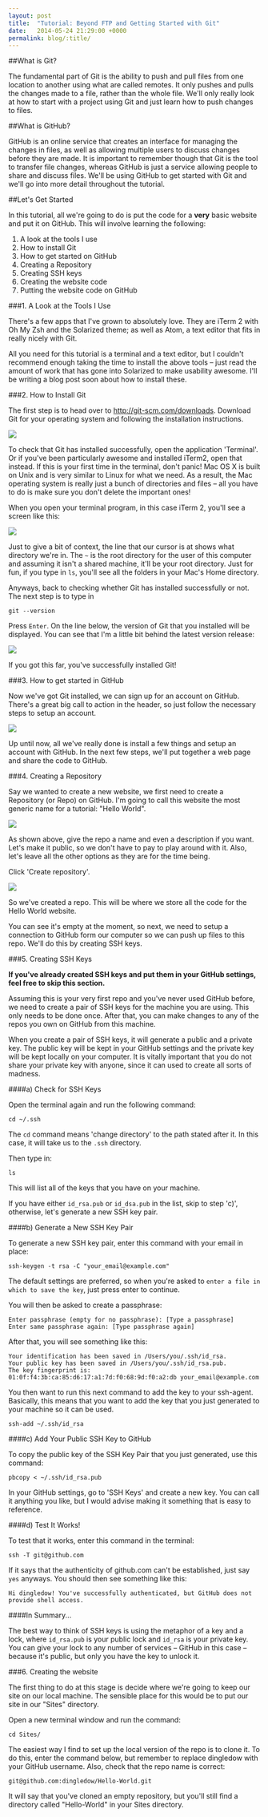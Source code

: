 ```yaml
---
layout: post
title:  "Tutorial: Beyond FTP and Getting Started with Git"
date:   2014-05-24 21:29:00 +0000
permalink: blog/:title/
---
```


##What is Git?

The fundamental part of Git is the ability to push and pull files from one location to another using what are called remotes. It only pushes and pulls the changes made to a file, rather than the whole file. We'll only really look at how to start with a project using Git and just learn how to push changes to files.

##What is GitHub?

GitHub is an online service that creates an interface for managing the changes in files, as well as allowing multiple users to discuss changes before they are made. It is important to remember though that Git is the tool to transfer file changes, whereas GitHub is just a service allowing people to share and discuss files. We'll be using GitHub to get started with Git and we'll go into more detail throughout the tutorial.

##Let's Get Started

In this tutorial, all we're going to do is put the code for a **very** basic website and put it on GitHub. This will involve learning the following:

1. A look at the tools I use
2. How to install Git
3. How to get started on GitHub
4. Creating a Repository
5. Creating SSH keys
6. Creating the website code
7. Putting the website code on GitHub

###1. A Look at the Tools I Use

There's a few apps that I've grown to absolutely love. They are iTerm 2 with Oh My Zsh and the Solarized theme; as well as Atom, a text editor that fits in really nicely with Git.

All you need for this tutorial is a terminal and a text editor, but I couldn't recommend enough taking the time to install the above tools – just read the amount of work that has gone into Solarized to make usability awesome. I'll be writing a blog post soon about how to install these.

###2. How to Install Git

The first step is to head over to http://git-scm.com/downloads. Download Git for your operating system and following the installation instructions.

<div class="blog__img--lg">
  <img src="http://ingledow-2016.s3.amazonaws.com/blog/img/2014/05/25/download_git.jpg">
</div>

To check that Git has installed successfully, open the application 'Terminal'. Or if you've been particularly awesome and installed iTerm2, open that instead. If this is your first time in the terminal, don't panic! Mac OS X is built on Unix and is very similar to Linux for what we need. As a result, the Mac operating system is really just a bunch of directories and files – all you have to do is make sure you don't delete the important ones!

When you open your terminal program, in this case iTerm 2, you'll see a screen like this:

![](http://ingledow-2016.s3.amazonaws.com/blog/img/2014/05/25/terminal.png)

Just to give a bit of context, the line that our cursor is at shows what directory we're in. The `~` is the root directory for the user of this computer and assuming it isn't a shared machine, it'll be your root directory. Just for fun, if you type in `ls`, you'll see all the folders in your Mac's Home directory.

Anyways, back to checking whether Git has installed successfully or not. The next step is to type in

```
git --version
```

Press `Enter`. On the line below, the version of Git that you installed will be displayed. You can see that I'm a little bit behind the latest version release:

![](http://ingledow-2016.s3.amazonaws.com/blog/img/2014/05/25/git-version.png)

If you got this far, you've successfully installed Git!

###3. How to get started in GitHub

Now we've got Git installed, we can sign up for an account on GitHub. There's a great big call to action in the header, so just follow the necessary steps to setup an account.

<div class="blog__img--lg">
  <img src="http://ingledow-2016.s3.amazonaws.com/blog/img/2014/05/25/github-cta.jpg">
</div>

Up until now, all we've really done is install a few things and setup an account with GitHub. In the next few steps, we'll put together a web page and share the code to GitHub.

###4. Creating a Repository

Say we wanted to create a new website, we first need to create a Repository (or Repo) on GitHub. I'm going to call this website the most generic name for a tutorial: "Hello World".

<div class="blog__img--lg">
  <img src="http://ingledow-2016.s3.amazonaws.com/blog/img/2014/05/25/github-repo.jpg">
</div>

As shown above, give the repo a name and even a description if you want. Let's make it public, so we don't have to pay to play around with it. Also, let's leave all the other options as they are for the time being.

Click 'Create repository'.

<div class="blog__img--lg">
  <img src="http://ingledow-2016.s3.amazonaws.com/blog/img/2014/05/25/github-repo-new.jpg">
</div>

So we've created a repo. This will be where we store all the code for the Hello World website.

You can see it's empty at the moment, so next, we need to setup a connection to GitHub form our computer so we can push up files to this repo. We'll do this by creating SSH keys.

###5. Creating SSH Keys

**If you've already created SSH keys and put them in your GitHub settings, feel free to skip this section.**

Assuming this is your very first repo and you've never used GitHub before, we need to create a pair of SSH keys for the machine you are using. This only needs to be done once. After that, you can make changes to any of the repos you own on GitHub from this machine.

When you create a pair of SSH keys, it will generate a public and a private key. The public key will be kept in your GitHub settings and the private key will be kept locally on your computer. It is vitally important that you do not share your private key with anyone, since it can used to create all sorts of madness.

####a) Check for SSH Keys

Open the terminal again and run the following command:

```
cd ~/.ssh
```

The `cd` command means 'change directory' to the path stated after it. In this case, it will take us to the `.ssh` directory.

Then type in:

```
ls
```

This will list all of the keys that you have on your machine.

If you have either `id_rsa.pub` or `id_dsa.pub` in the list, skip to step 'c)', otherwise, let's generate a new SSH key pair.

####b) Generate a New SSH Key Pair

To generate a new SSH key pair, enter this command with your email in place:

```
ssh-keygen -t rsa -C "your_email@example.com"
```

The default settings are preferred, so when you're asked to `enter a file in which to save the key`, just press enter to continue.

You will then be asked to create a passphrase:

```
Enter passphrase (empty for no passphrase): [Type a passphrase]
Enter same passphrase again: [Type passphrase again]
```

After that, you will see something like this:

```
Your identification has been saved in /Users/you/.ssh/id_rsa.
Your public key has been saved in /Users/you/.ssh/id_rsa.pub.
The key fingerprint is:
01:0f:f4:3b:ca:85:d6:17:a1:7d:f0:68:9d:f0:a2:db your_email@example.com
```

You then want to run this next command to add the key to your ssh-agent. Basically, this means that you want to add the key that you just generated to your machine so it can be used.

```
ssh-add ~/.ssh/id_rsa
```

####c) Add Your Public SSH Key to GitHub

To copy the public key of the SSH Key Pair that you just generated, use this command:

```
pbcopy < ~/.ssh/id_rsa.pub
```

In your GitHub settings, go to 'SSH Keys' and create a new key. You can call it anything you like, but I would advise making it something that is easy to reference.

####d) Test It Works!

To test that it works, enter this command in the terminal:

```
ssh -T git@github.com
```

If it says that the authenticity of github.com can't be established, just say `yes` anyways. You should then see something like this:

```
Hi dingledow! You've successfully authenticated, but GitHub does not provide shell access.
```

####In Summary...

The best way to think of SSH keys is using the metaphor of a key and a lock, where `id_rsa.pub` is your public lock and `id_rsa` is your private key. You can give your lock to any number of services – GitHub in this case – because it's public, but only you have the key to unlock it.

###6. Creating the website

The first thing to do at this stage is decide where we're going to keep our site on our local machine. The sensible place for this would be to put our site in our "Sites" directory.

Open a new terminal window and run the command:

```
cd Sites/
```

The easiest way I find to set up the local version of the repo is to clone it. To do this, enter the command below, but remember to replace dingledow with your GitHub username. Also, check that the repo name is correct:

```
git@github.com:dingledow/Hello-World.git
```

It will say that you've cloned an empty repository, but you'll still find a directory called "Hello-World" in your Sites directory.
